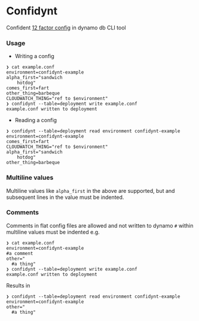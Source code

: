 Confidynt
============

Confident [12 factor config](https://12factor.net/config) in dynamo db CLI tool

### Usage


* Writing a config

```
❯ cat example.conf
environment=confidynt-example
alpha_first="sandwich
    hotdog"
comes_first=fart
other_thing=barbeque
CLOUDWATCH_THING="ref to $environment"
❯ confidynt --table=deployment write example.conf
example.conf written to deployment
```


* Reading a config
```
❯ confidynt --table=deployment read environment confidynt-example
environment=confidynt-example
comes_first=fart
CLOUDWATCH_THING="ref to $environment"
alpha_first="sandwich
    hotdog"
other_thing=barbeque
```

### Multiline values
Multiline values like `alpha_first` in the above are supported, but and subsequent lines in the value must be indented.


### Comments

Comments in flat config files are allowed and not written to dynamo
`#` within multiline values must be indented
e.g.
```
❯ cat example.conf
environment=confidynt-example
#a comment
other="
  #a thing"
❯ confidynt --table=deployment write example.conf
example.conf written to deployment
```
Results in
```
❯ confidynt --table=deployment read environment confidynt-example
environment=confidynt-example
other="
  #a thing"
```
